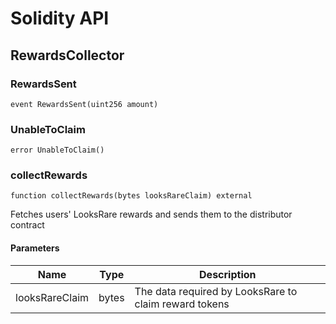 # Solidity API

## RewardsCollector

### RewardsSent

```solidity
event RewardsSent(uint256 amount)
```

### UnableToClaim

```solidity
error UnableToClaim()
```

### collectRewards

```solidity
function collectRewards(bytes looksRareClaim) external
```

Fetches users' LooksRare rewards and sends them to the distributor contract

#### Parameters

| Name | Type | Description |
| ---- | ---- | ----------- |
| looksRareClaim | bytes | The data required by LooksRare to claim reward tokens |

